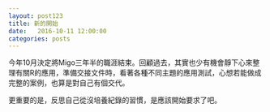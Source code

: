 ```yaml
---
layout: post123
title: 新的開始
date:   2016-10-11 12:00:00
categories: posts
---
```


今年10月決定將Migo三年半的職涯結束。回顧過去，其實也少有機會靜下心來整理有關R的應用，準備交接文件時，看著各種不同主題的應用測試，心想若能做成完整的案例，也算是對自己有個交代。

更重要的是，反思自己從沒培養紀錄的習慣，是應該開始要求了吧。

